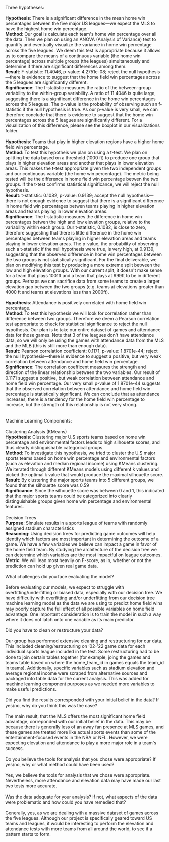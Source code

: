 Three hypotheses:
<br />
<br />
**Hypothesis**: There is a significant difference in the mean home win percentages between the five major US leagues—we expect the MLS to have the highest home win percentage.
<br />
**Method**: Our goal is calculate each team's home win percentage over all the data. Then we plan on using an ANOVA (Analysis of Variance) test to quantify and eventually visualize the variance in home win percentage across the five leagues. We deem this test is appropriate because it allows us to compare the means of a continuous variable (the home win percentage) across multiple groups (the leagues) simultaneously and determine if there are significant differences among them. 
<br>
**Result**: F-statistic: 11.4046, p-value: 4.2751e-08; reject the null hypothesis—there is evidence to suggest that the home field win percentages across the 5 leagues are significantly different. 
<br />
**Significance**: The f-statistic measures the ratio of the between-group variability to the within-group variability. A ratio of 11.4046 is quite large, suggesting there is a significant difference in the home win percentages across the 5 leagues. The p-value is the probability of observing such an f-statistic if the null hypothesis is true. As our p-value is very small, we can therefore conclude that there is evidence to suggest that the home win percentages across the 5 leagues are significantly different. For a visualization of this difference, please see the boxplot in our visualizations folder. 
<br>
<br>
**Hypothesis**: Teams that play in higher elevation regions have a higher home field win percentage.
<br />
**Method**: To test this hypotheis we plan on using a t-test. We plan on splitting the data based on a threshold (1000 ft) to produce one group that plays in higher elevation areas and another that plays in lower elevation areas. This makes the t-test appropriate given the two independent groups and our continuous variable (the home win percentage). The metric being tested will be the difference in home field win percentage betwen the two groups. If the t-test confirms statistical significance, we will reject the null hypothesis.
<br />
**Result**: t-statistic: 0.1082, p-value: 0.9139; accept the null hypothesis—there is not enough evidence to suggest that there is a significant difference in home field win percentages betwen teams playing in higher elevation areas and teams playing in lower elevation areas.
<br />
**Significance**: The t-statistic measures the difference in home win percentages betwen the high and low elevation groups, relative to the variability within each group. Our t-statistic, 0.1082, is close to zero, therefore suggesting that there is little difference in the home win percentages between teams playing in higher elevation areas and teams playing in lower elevation areas. The p-value, the probability of observing such a t-statistic if the null hypothesis were true, is very high, at 0.9139, suggesting that the observed difference in home win percentages between the two groups is not statistically significant. For the final deliverable, we plan on modifying this test by producing a more extreme split between the low and high elevation groups. With our current split, it doesn't make sense for a team that plays 1001ft and a team that plays at 999ft to be in different groups. Perhaps we can sacrifice data from some teams to create a larger elevation gap between the two groups (e.g. teams at elevations greater than 4000 ft and teams at elevations less than 2000ft). 
<br>
<br>
**Hypothesis**: Attendance is positively correlated with home field win percentage.
<br />
**Method**: To test this hypothesis we will look for correlation rather than difference between two groups. Therefore we deem a Pearson correlation test appropriate to check for statistical significance to reject the null hypothesis. Our plan is to take our entire dataset of games and attendance data for those games. Note that 3 of the leagues don't have attendance data, so we will only be using the games with attendance data from the MLS and the MLB (this is still more than enough data). 
<br>
**Result**: Pearson correlation coefficient: 0.1171, p-value: 1.8701e-44; reject the null hypothesis—there is evidence to suggest a positive, but very weak correlation between attendance and home field win percentage. 
<br>
**Significance**: The correlation coefficent measures the strength and direction of the linear relationship between the two variables. Our result of 0.1171 suggest a positive, but weak correlation between attendance and home field win percentage. Our very small p-value of 1.8701e-44 suggests that the observed correlation between attendance and home field win percentage is statistically significant. We can conclude that as attendance increases, there is a tendency for the home field win percentage to increase, but the strength of this relationship is not very strong. 
<br />
<br />
<br />
Machine Learning Components:
<br />
<br />
Clustering Analysis (KMeans)
<br/>
**Hypothesis**: Clustering major U.S sports teams based on home win percentage and environmental factors leads to high silhouette scores, and thus clearly distinguishable categorical groups.
<br/>
**Method**: To investigate this hypothesis, we tried to cluster the U.S major sports teams based on home win percentage and environmental factors (such as elevation and median regional income) using KMeans clustering. We iterated through different KMeans models using different k values and picked the optimal k value that would produce the maximal silhouette score. 
<br/>
**Result**:  By clustering the major sports teams into 5 different groups, we found that the silhouette score was 0.59
<br/> 
**Significance**: Since the silhouette score was between 0 and 1, this indicated that the major sports teams could be categorized into clearly distinguishable groups given home win percentage and environmental features.
<br />
<br />
Decision Trees
<br />
**Purpose**: Simulate results in a sports league of teams with randomly assigned stadium characteristics
<br />
**Reasoning**: Using decision trees for predicting game outcomes will help identify which factors are most important in determining the outcome of a game. We have a few variables we believe can impact a game in favor of the home field team. By studying the architecture of the decision tree we can determine which variables are the most impactful on league outcomes.
<br />
**Metric**: We will lean most heavily on F-score, as in, whether or not the prediction can hold up given real game data.
<br />
<br />
What challenges did you face evaluating the model?
<br />
<br />
Before evaluating our models, we expect to struggle with overfitting/underfitting or biased data, especially with our decision tree. We have difficulty with overfitting and/or underfitting from our decision tree machine learning model as the data we are using to predict home field wins may poorly capture the full effect of all possible variables on home field advantage. One important consideration is to train the model in such a way where it does not latch onto one variable as its main predictor.
<br />
<br />
Did you have to clean or restructure your data?
<br />
<br />
Our group has performed extensive cleaning and restructuring for our data. This included cleaning/restructuring on ‘02-’22 game data for each individual sports league included in the test. Some restructuring had to be done to join certain tables together (for example, joing the games and teams table based on where the home_team_id in games equals the team_id in teams). Additionally, specific variables such as stadium elevation and average regional income were scraped from alternative sources and packaged into table data for the current analysis. This was added for machine learning component purposes as we needed more variables to make useful predictions.
<br>
<br>
Did you find the results corresponded with your initial belief in the data? If yes/no, why do you think this was the case?
<br>
<br>
The main result, that the MLS offers the most significant home field advantage, correponded with our initial belief in the data. This may be because there is generally less of an away fan presence at MLS games, and these games are treated more like actual sports events than some of the entertainment-focused events in the NBA or NFL. However, we were expecting elevation and attendance to play a more major role in a team's success. 
<br>
<br>
Do you believe the tools for analysis that you chose were appropriate? If yes/no, why or what method could have been used?
<br>
<br>
Yes, we believe the tools for analysis that we chose were appropriate. Nevertheless, more attendance and elevation data may have made our last two tests more accurate.
<br>
<br>
Was the data adequate for your analysis? If not, what aspects of the data were problematic and how could you have remedied that?
<br>
<br>
Generally, yes, as we are dealing with a massive dataset of games across the five leagues. Although our project is specifically geared toward US teams and leagues, it would be interesting to perform the elevation and attendance tests with more teams from all around the world, to see if a pattern starts to form. 


